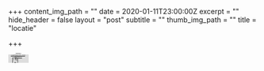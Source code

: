 +++
content_img_path = ""
date = 2020-01-11T23:00:00Z
excerpt = ""
hide_header = false
layout = "post"
subtitle = ""
thumb_img_path = ""
title = "locatie"

+++
    <div style="width: 40.674667px;position: relative;"><iframe width="40.674667" height="17.461056" src="https://maps.google.com/maps?width=40.674667&amp;height=17.461056&amp;hl=en&amp;q=+(perla%20tranquilla)&amp;ie=UTF8&amp;t=&amp;z=10&amp;iwloc=B&amp;output=embed" frameborder="0" scrolling="no" marginheight="0" marginwidth="0"></iframe><div style="position: absolute;width: 80%;bottom: 10px;left: 0;right: 0;margin-left: auto;margin-right: auto;color: #000;text-align: center;"><small style="line-height: 1.8;font-size: 2px;background: #fff;">Powered by <a href="http://www.googlemapsgenerator.com/ja/">Googlemapsgenerator.com/ja/</a> & <a href="https://kpnherladen.be/">kpnherladen.be</a></small></div><style>#gmap_canvas img{max-width:none!important;background:none!important}</style></div><br />